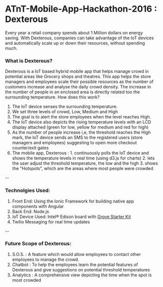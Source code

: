 # ATnT-Mobile-App-Hackathon-2016 : Dexterous

  Every year a retail company spends about 1 Million dollars on energy saving. With Dexterous, companies can take advantage of the IoT devices and automatically scale up or down their resources, without spending much.
### What is Dexterous?
  Dexterous is a IoT based hybrid mobile app that helps manage crowd in potential areas like Grocery shops and theatres. 
  This app helps the store managers and employees scale their possible resources as the number of customers increase and analyse the daily crowd  density. 
  The increase in the number of people in an enclosed area is directly related too the surrounding temperature.
  How does this work?
  1. The IoT device senses the surrounding temperature.
  2. We set three levels of crowd, Low, Medium and High
  3. The goal is to alert the store employees when the level reaches High.
  4. The IoT device also depicts the rising temperature levels with an LCD display attached (green for low, yellow for medium and red for high)
  5. As the number of people increase i,e, the threshold reaches the High mark, the IoT device sends an SMS to the registered users (store managers and employees) suggesting to open more checkout counter/exit gates 
  6. The mobile app, Dexterous :
    1. continuously polls the IoT device and shows the temperature levels in real time (using d3.js for charts)
    2. lets the user adjust the threshold temperature, the low and the high
    3. shows the "Hotspots", which are the areas where most people were crowded

--
### Technolgies Used:
  1. Front End: Using the Ionic Framework for building native app components with Angular
  2. Back End: Node.js
  3. IoT Device Used:  Intel® Edison board with [Grove Starter Kit](https://www.seeedstudio.com/Grove-Starter-Kit-for-Arduino-p-1855.html#)
  4. Twilio Messaging for real time updates

--

### Future Scope of Dexterous:
  1. S.O.S. : A feature which would allow employees to contact other employees to manage the crowd.
  2. Chatbot : To help the employees learn the potential features of Dexterous and give suggestions on potential threshold temperatures
  3. Analytics : A comprehensive view depicting the time when the spot is most crowded


